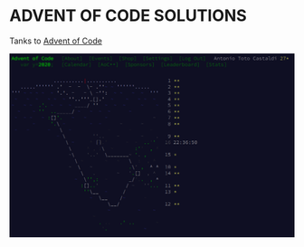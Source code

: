 ADVENT OF CODE SOLUTIONS
========================

Tanks to [Advent of Code](https://adventofcode.com/)

![2020 Calendar](./2020-15.1-calendar.png?&raw=true "2020 Calendar")
